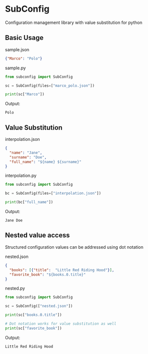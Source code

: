 SubConfig
=========

Configuration management library with value substitution for python

Basic Usage
-----------

sample.json

```json
{"Marco": "Polo"}
```

sample.py

```python
from subconfig import SubConfig

sc = SubConfig(files=["marco_polo.json"])

print(sc["Marco"])
```

Output:

```shell
Polo
```

Value Substitution
------------------

interpolation.json

```json
{
  "name": "Jane",
  "surname": "Doe",
  "full_name": "${name} ${surname}"
}
```

interpolation.py

```python
from subconfig import SubConfig

bc = SubConfig(files=["interpolation.json"])

print(bc["full_name"])
```

Output:

```shell
Jane Doe
```

Nested value access
-------------------

Structured configuration values ​​can be addressed using dot notation

nested.json

```json
{
  "books": [{"title":  "Little Red Riding Hood"}],
  "favorite_book": "${books.0.title}"
}
```

nested.py

```python
from subconfig import SubConfig

sc = SubConfig(["nested.json"])

print(sc["books.0.title"])

# Dot notation works for value substitution as well
print(sc["favorite_book"])
```

Output:

```shell
Little Red Riding Hood
```
